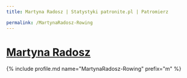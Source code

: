```yaml
---
title: Martyna Radosz | Statystyki patronite.pl | Patromierz

permalink: /MartynaRadosz-Rowing
---
```


# [Martyna Radosz](https://patronite.pl/MartynaRadosz-Rowing)

{% include profile.md name="MartynaRadosz-Rowing" prefix="m" %}

